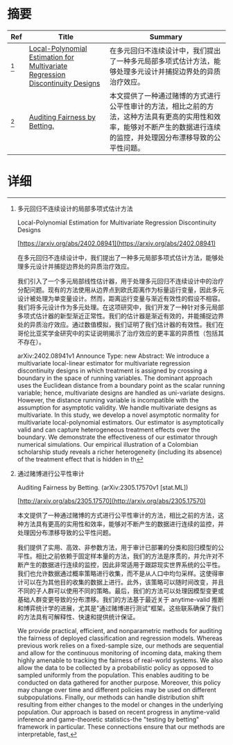 # 摘要

| Ref | Title | Summary |
| --- | --- | --- |
| [^1] | [Local-Polynomial Estimation for Multivariate Regression Discontinuity Designs](https://arxiv.org/abs/2402.08941) | 在多元回归不连续设计中，我们提出了一种多元局部多项式估计方法，能够处理多元设计并捕捉边界处的异质治疗效应。 |
| [^2] | [Auditing Fairness by Betting.](http://arxiv.org/abs/2305.17570) | 本文提供了一种通过赌博的方式进行公平性审计的方法，相比之前的方法，这种方法具有更高的实用性和效率，能够对不断产生的数据进行连续的监控，并处理因分布漂移导致的公平性问题。 |

# 详细

[^1]: 多元回归不连续设计的局部多项式估计方法

    Local-Polynomial Estimation for Multivariate Regression Discontinuity Designs

    [https://arxiv.org/abs/2402.08941](https://arxiv.org/abs/2402.08941)

    在多元回归不连续设计中，我们提出了一种多元局部多项式估计方法，能够处理多元设计并捕捉边界处的异质治疗效应。

    

    我们引入了一个多元局部线性估计器，用于处理多元回归不连续设计中的治疗分配问题。现有的方法使用从边界点到欧氏距离作为标量运行变量，因此多元设计被处理为单变量设计。然而，距离运行变量与渐近有效性的假设不相容。我们将多元设计作为多元处理。在这项研究中，我们开发了一种针对多元局部多项式估计器的新型渐近正常性。我们的估计器是渐近有效的，并能捕捉边界处的异质治疗效应。通过数值模拟，我们证明了我们估计器的有效性。我们在哥伦比亚奖学金研究中的实证说明揭示了治疗效应的更丰富的异质性（包括其不存在）。

    arXiv:2402.08941v1 Announce Type: new Abstract: We introduce a multivariate local-linear estimator for multivariate regression discontinuity designs in which treatment is assigned by crossing a boundary in the space of running variables. The dominant approach uses the Euclidean distance from a boundary point as the scalar running variable; hence, multivariate designs are handled as uni-variate designs. However, the distance running variable is incompatible with the assumption for asymptotic validity. We handle multivariate designs as multivariate. In this study, we develop a novel asymptotic normality for multivariate local-polynomial estimators. Our estimator is asymptotically valid and can capture heterogeneous treatment effects over the boundary. We demonstrate the effectiveness of our estimator through numerical simulations. Our empirical illustration of a Colombian scholarship study reveals a richer heterogeneity (including its absence) of the treatment effect that is hidden in th
    
[^2]: 通过赌博进行公平性审计

    Auditing Fairness by Betting. (arXiv:2305.17570v1 [stat.ML])

    [http://arxiv.org/abs/2305.17570](http://arxiv.org/abs/2305.17570)

    本文提供了一种通过赌博的方式进行公平性审计的方法，相比之前的方法，这种方法具有更高的实用性和效率，能够对不断产生的数据进行连续的监控，并处理因分布漂移导致的公平性问题。

    

    我们提供了实用、高效、非参数方法，用于审计已部署的分类和回归模型的公平性。相比之前依赖于固定样本量的方法，我们的方法是序贯的，并允许对不断产生的数据进行连续的监控，因此非常适用于跟踪现实世界系统的公平性。我们也允许数据通过概率策略进行收集，而不是从人口中均匀采样。这使得审计可以在为其他目的收集的数据上进行。此外，该策略可以随时间改变，并且不同的子人群可以使用不同的策略。最后，我们的方法可以处理因模型变更或基础人群变更导致的分布漂移。我们的方法基于最近关于 anytime-valid 推断和博弈统计学的进展，尤其是"通过赌博进行测试"框架。这些联系确保了我们的方法具有可解释性、快速和提供统计保证。

    We provide practical, efficient, and nonparametric methods for auditing the fairness of deployed classification and regression models. Whereas previous work relies on a fixed-sample size, our methods are sequential and allow for the continuous monitoring of incoming data, making them highly amenable to tracking the fairness of real-world systems. We also allow the data to be collected by a probabilistic policy as opposed to sampled uniformly from the population. This enables auditing to be conducted on data gathered for another purpose. Moreover, this policy may change over time and different policies may be used on different subpopulations. Finally, our methods can handle distribution shift resulting from either changes to the model or changes in the underlying population. Our approach is based on recent progress in anytime-valid inference and game-theoretic statistics-the "testing by betting" framework in particular. These connections ensure that our methods are interpretable, fast, 
    

